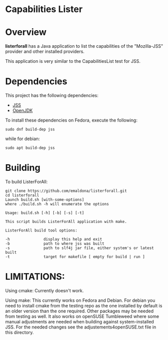 Capabilities Lister
========================================

Overview
========================================

**listerforall** has a Java application to list the capabilities
of the "Mozilla-JSS" provider and other installed providers.

This application is very similar to the CapabilitiesList test for JSS.


Dependencies
========================================

This project has the following dependencies:

 - [JSS](https://github.com/dogtagpki/jss)
 - [OpenJDK](https://openjdk.java.net/)

To install these dependencies on Fedora, execute the following:

    sudo dnf build-dep jss

while for debian:

    sudo apt build-dep jss

Building
========================================
To build ListerForAll:

    git clone https://github.com/emaldona/listerforall.git
    cd listerforall
    Launch build.sh [with-some-options]
    where ./build.sh -h will enumerate the options

	Usage: build.sh [-h] [-b] [-s] [-t]

	This script builds ListerForAll application with make.

	ListerForAll build tool options:

	-h               display this help and exit
	-b               path to where jss was built
	-s               path to slf4j jar file, either system's or latest built
	-t               target for makefile [ empty for build | run ]

LIMITATIONS:
========================================
Using cmake:
Currently doesn't work.

Using make:
This currently works on Fedora and Debian. For debian you need to install cmake
from the testing repo as the one installed by default is an older version than
the one required. Other packages may be needed from testing as well.
It also works on openSUSE Tumbleweed where some manual adjustments are needed
when building against system-installed JSS. For the needed changes
see the adjustements4openSUSE.txt file in this directory.
